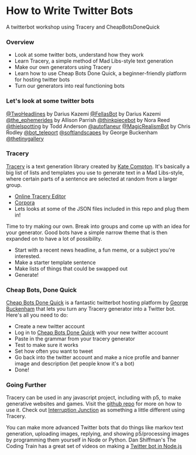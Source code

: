 # How to Write Twitter Bots
A twitterbot workshop using Tracery and CheapBotsDoneQuick

### Overview
- Look at some twitter bots, understand how they work
- Learn Tracery, a simple method of Mad Libs-style text generation
- Make our own generators using Tracery
- Learn how to use Cheap Bots Done Quick, a beginner-friendly platform for hosting twitter bots
- Turn our generators into real functioning bots


### Let's look at some twitter bots
[@TwoHeadlines](https://twitter.com/TwoHeadlines) by Darius Kazemi
[@FellasBot](https://twitter.com/FellasBot) by Darius Kazemi
[@the_ephemerides](https://twitter.com/the_ephemerides) by Allison Parrish
[@thinkpiecebot](https://twitter.com/thinkpiecebot) by Nora Reed
[@thielspotting](https://twitter.com/thielspotting) by Todd Anderson
[@autoflaneur](https://twitter.com/autoflaneur)
[@MagicRealismBot](https://twitter.com/magicrealismbot) by Chris Rodley
[@bot_teleport](https://twitter.com/bot_teleport)
[@softlandscapes](https://twitter.com/softlandscapes) by George Buckenham
[@thetinygallery](https://twitter.com/thetinygallery)

### Tracery
[Tracery](http://tracery.io) is a text generation library created by [Kate Compton](http://www.galaxykate.com/).
It's basically a big list of lists and templates you use to generate text in a Mad Libs-style, where certain parts of a sentence are selected at random from a larger group.

- [Online Tracery Editor](https://beaugunderson.com/tracery-writer/)
- [Corpora](https://github.com/dariusk/corpora/tree/master/data)
- Lets looks at some of the JSON files included in this repo and plug them in!

Time to try making our own. Break into groups and come up with an idea for your generator. Good bots have a simple narrow theme that is then expanded on to have a lot of possibility. 

- Start with a recent news headline, a fun meme, or a subject you're interested.
- Make a starter template sentence
- Make lists of things that could be swapped out
- Generate!

### Cheap Bots, Done Quick

[Cheap Bots Done Quick](https://cheapbotsdonequick.com/) is a fantastic twitterbot hosting platform by [George Buckenham](https://v21.io/) that lets you turn any Tracery generator into a Twitter bot. Here's all you need to do:

- Create a new twitter account
- Log in to [Cheap Bots Done Quick](https://cheapbotsdonequick.com/) with your new twitter account
- Paste in the grammar from your tracery generator
- Test to make sure it works
- Set how often you want to tweet
- Go back into the twitter account and make a nice profile and banner image and description (let people know it's a bot)
- Done!

### Going Further
Tracery can be used in any javascript project, including with p5, to make generative websites and games. Visit the [github repo](https://github.com/galaxykate/tracery/tree/tracery2) for more on how to use it. Check out [Interruption Junction](http://squinky.me/interruption/) as something a little different using Tracery.

You can make more advanced Twitter bots that do things like markov text generation, uploading images, replying, and showing p5/processing images by programming them yourself in Node or Python. Dan Shiffman's The Coding Train has a great set of videos on making a [Twitter bot in Node.js](https://www.youtube.com/watch?v=RF5_MPSNAtU)
